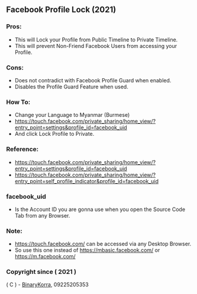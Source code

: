 ## Facebook Profile Lock (2021)

### Pros:
* This will Lock your Profile from Public Timeline to Private Timeline.
* This will prevent Non-Friend Facebook Users from accessing your Profile.

### Cons:
* Does not contradict with Facebook Profile Guard when enabled.
* Disables the Profile Guard Feature when used.

### How To:
* Change your Language to Myanmar (Burmese)
* https://touch.facebook.com/private_sharing/home_view/?entry_point=settings&profile_id=facebook_uid
* And click Lock Profile to Private.

### Reference:
* https://touch.facebook.com/private_sharing/home_view/?entry_point=settings&profile_id=facebook_uid
* https://touch.facebook.com/private_sharing/home_view/?entry_point=self_profile_indicator&profile_id=facebook_uid

### facebook_uid
* Is the Account ID you are gonna use when you open the Source Code Tab from any Browser.

### Note:
* https://touch.facebook.com/ can be accessed via any Desktop Browser.
* So use this one instead of https://mbasic.facebook.com/ or https://m.facebook.com/

### Copyright since ( 2021 )
( C ) - [BinaryKorra](https://github.com/binarykorra), 09225205353
